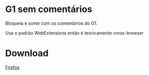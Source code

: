 # G1 sem comentários

Bloqueia e some com os comentários do G1.

Usa o padrão WebExtensions então é teoricamente cross-browser

# Download

[Firefox](https://addons.mozilla.org/pt-BR/firefox/addon/g1-sem-coment%C3%A1rios/)
